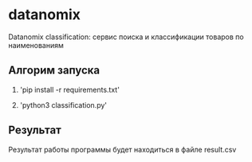 # datanomix
Datanomix classification: сервис поиска и классификации товаров по наименованиям

## Алгорим запуска

1. 'pip install -r requirements.txt'

2. 'python3 classification.py'

## Результат

Результат работы программы будет находиться в файле result.csv